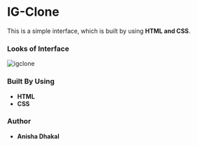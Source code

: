 # IG-Clone
This is a simple interface, which is built by using **HTML and CSS**.

### Looks of Interface
![igclone](https://user-images.githubusercontent.com/84864911/177691296-2b0f9dbb-6799-4bfe-976e-671d61344330.png)

### Built By Using
- **HTML**
- **CSS**

### Author
- **Anisha Dhakal**
